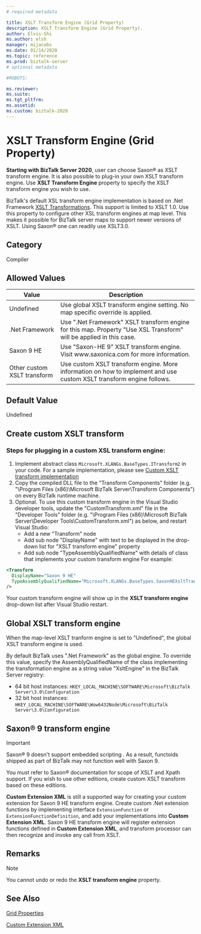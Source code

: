 ```yaml
---
# required metadata

title: XSLT Transform Engine (Grid Property)
description: XSLT Transform Engine (Grid Property).
author: Elvis-Shi
ms.author: elsh
manager: mijacobs
ms.date: 01/14/2020
ms.topic: reference
ms.prod: biztalk-server
# optional metadata

#ROBOTS:

ms.reviewer: 
ms.suite:
ms.tgt_pltfrm:
ms.assetid: 
ms.custom: biztalk-2020
---
```


# XSLT Transform Engine (Grid Property)

**Starting with BizTalk Server 2020**, user can choose Saxon:registered: as XSLT transform engine. It is also possible to plug-in your own XSLT transform engine. Use **XSLT Transform Engine** property to specify the XSLT transform engine you wish to use.

BizTalk's default XSL transform engine implementation is based on .Net Framework [XSLT Transformations](/dotnet/standard/data/xml/xslt-transformations). This support is limited to XSLT 1.0. Use this property to configure other XSL transform engines at map level. This makes it possible for BizTalk server maps to support newer versions of XSLT. Using Saxon:registered: one can readily use XSLT3.0.

## Category

Compiler

## Allowed Values

<table>
<thead>
<tr class="header">
<th>Value</th>
<th>Description</th>
</tr>
</thead>
<tbody>
<tr class="odd">
<td>Undefined</td>
<td>Use global XSLT transform engine setting. No map specific override is applied.</td>
</tr>
<tr class="even">
<td>.Net Framework</td>
<td>Use ".Net Framework" XSLT transform engine for this map. Property "Use XSL Transform" will be applied in this case.</td>
</tr>
<tr class="odd">
<td>Saxon 9 HE</td>
<td>Use "Saxon-HE 9" XSLT transform engine. Visit www.saxonica.com for more information. </td>
</tr>
<tr class="odd">
<td>Other custom XSLT transform</td>
<td>Use custom XSLT transform engine. More information on how to implement and use custom XSLT transform engine follows. </td>
</tr>
</tbody>
</table>

## Default Value

Undefined

## Create custom XSLT transform

### Steps for plugging in a custom XSL transform engine:

1. Implement abstract class `Microsoft.XLANGs.BaseTypes.ITransform2` in your code. For a sample implementation, please see [Custom XSLT transform implementation](xslt-custom-transform-implementation.md)
2. Copy the compiled DLL file to the "Transform Components" folder (e.g. "\Program Files (x86)\Microsoft BizTalk Server\Transform Components\") on every BizTalk runtime machine.
3. Optional. To use this custom transform engine in the Visual Studio developer tools, update the "CustomTransform.xml" file in the "Developer Tools" folder (e.g. "\Program Files (x86)\Microsoft BizTalk Server\Developer Tools\CustomTransform.xml") as below, and restart Visual Studio:
    - Add a new "Transform" node 
    - Add sub node "DisplayName" with text to be displayed in the drop-down list for "XSLT transform engine" property
    - Add sub node "TypeAssemblyQualifiedName" with details of class that implements your custom transform engine
    For example: 

```xml
<Transform
  DisplayName="Saxon 9 HE"
  TypeAssemblyQualifiedName="Microsoft.XLANGs.BaseTypes.SaxonHEXsltTransform, Microsoft.XLANGs.BaseTypes, Version=3.0.1.0, Culture=neutral, PublicKeyToken=31bf3856ad364e35"
/>
```

Your custom transform engine will show up in the **XSLT transform engine** drop-down list after Visual Studio restart.

## Global XSLT transform engine

When the map-level XSLT tranform engine is set to "Undefined", the global XSLT transform engine is used. 

By default BizTalk uses ".Net Framework" as the global engine. To override this value, specify the AssemblyQualifiedName of the class implementing the transformation engine as a string value "XsltEngine" in the BizTalk Server registry:

- 64 bit host instances: `HKEY_LOCAL_MACHINE\SOFTWARE\Microsoft\BizTalk Server\3.0\Configuration`
- 32 bit host instances: `HKEY_LOCAL_MACHINE\SOFTWARE\Wow6432Node\Microsoft\BizTalk Server\3.0\Configuration`

## Saxon:registered: 9 transform engine

>[!IMPORTANT]
>Saxon:registered: 9 doesn't support embedded scripting . As a result, functoids shipped as part of BizTalk may not function well with Saxon 9. 

You must refer to Saxon:registered: documentation for scope of XSLT and Xpath support. If you wish to use other editions, create custom XSLT transform based on these editions. 

**Custom Extension XML** is still a supported way for creating your custom extension for Saxon 9 HE transform engine. Create custom .Net extension functions by implementing interface `ExtensionFunction` or `ExtensionFunctionDefinition`, and add your implementations into **Custom Extension XML**.  Saxon 9 HE transform engine will register extension functions defined in **Custom Extension XML**, and transform processor can then recognize and invoke any call from XSLT.

## Remarks

> [!NOTE]
> You cannot undo or redo the <STRONG>XSLT transform engine</STRONG> property.

## See Also

[Grid Properties](grid-properties.md)

[Custom Extension XML](custom-extension-xml-grid-property.md)
